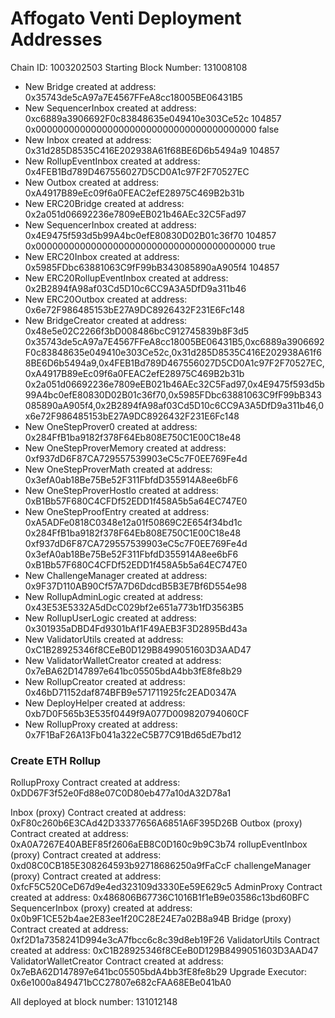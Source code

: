 # Affogato Venti Deployment Addresses

Chain ID: 1003202503
Starting Block Number: 131008108

- New Bridge created at address: 0x35743de5cA97a7E4567FFeA8cc18005BE06431B5
- New SequencerInbox created at address: 0xc6889a3906692F0c83848635e049410e303Ce52c 104857 0x0000000000000000000000000000000000000000 false
- New Inbox created at address: 0x31d285D8535C416E202938A61f68BE6D6b5494a9 104857
- New RollupEventInbox created at address: 0x4FEB1Bd789D467556027D5CD0A1c97F2F70527EC
- New Outbox created at address: 0xA4917B89eEc09f6a0FEAC2efE28975C469B2b31b
- New ERC20Bridge created at address: 0x2a051d06692236e7809eEB021b46AEc32C5Fad97
- New SequencerInbox created at address: 0x4E9475f593d5b99A4bc0efE80830D02B01c36f70 104857 0x0000000000000000000000000000000000000000 true
- New ERC20Inbox created at address: 0x5985FDbc63881063C9fF99bB343085890aA905f4 104857
- New ERC20RollupEventInbox created at address: 0x2B2894fA98af03Cd5D10c6CC9A3A5DfD9a311b46
- New ERC20Outbox created at address: 0x6e72F986485153bE27A9DC8926432F231E6Fc148
- New BridgeCreator created at address: 0x48e5e02C2266f3bD008486bcC912745839b8F3d5 0x35743de5cA97a7E4567FFeA8cc18005BE06431B5,0xc6889a3906692F0c83848635e049410e303Ce52c,0x31d285D8535C416E202938A61f68BE6D6b5494a9,0x4FEB1Bd789D467556027D5CD0A1c97F2F70527EC,0xA4917B89eEc09f6a0FEAC2efE28975C469B2b31b 0x2a051d06692236e7809eEB021b46AEc32C5Fad97,0x4E9475f593d5b99A4bc0efE80830D02B01c36f70,0x5985FDbc63881063C9fF99bB343085890aA905f4,0x2B2894fA98af03Cd5D10c6CC9A3A5DfD9a311b46,0x6e72F986485153bE27A9DC8926432F231E6Fc148
- New OneStepProver0 created at address: 0x284FfB1ba9182f378F64Eb808E750C1E00C18e48
- New OneStepProverMemory created at address: 0xf937dD6F87CA729557539903eC5c7F0EE769Fe4d
- New OneStepProverMath created at address: 0x3efA0ab18Be75Be52F311FbfdD355914A8ee6bF6
- New OneStepProverHostIo created at address: 0xB1Bb57F680C4CFDf52EDD1f458A5b5a64EC747E0
- New OneStepProofEntry created at address: 0xA5ADFe0818C0348e12a01f50869C2E654f34bd1c 0x284FfB1ba9182f378F64Eb808E750C1E00C18e48 0xf937dD6F87CA729557539903eC5c7F0EE769Fe4d 0x3efA0ab18Be75Be52F311FbfdD355914A8ee6bF6 0xB1Bb57F680C4CFDf52EDD1f458A5b5a64EC747E0
- New ChallengeManager created at address: 0x9F37D110AB90Cf57A7D6DdcdB5B3E7Bf6D554e98
- New RollupAdminLogic created at address: 0x43E53E5332A5dDcC029bf2e651a773b1fD3563B5
- New RollupUserLogic created at address: 0x301935aDBD4Fd9301bAf1F49AEB3F3D2895Bd43a
- New ValidatorUtils created at address: 0xC1B28925346f8CEeB0D129B8499051603D3AAD47
- New ValidatorWalletCreator created at address: 0x7eBA62D147897e641bc05505bdA4bb3fE8fe8b29
- New RollupCreator created at address: 0x46bD71152daf874BFB9e571711925fc2EAD0347A
- New DeployHelper created at address: 0xb7D0F565b3E535f0449f9A077D009820794060CF
- New RollupProxy created at address: 0x7F1BaF26A13Fb041a322eC5B77C91Bd65dE7bd12

### Create ETH Rollup

RollupProxy Contract created at address: 0xDD67F3f52e0Fd88e07C0D80eb477a10dA32D78a1

Inbox (proxy) Contract created at address: 0xF80c260b6E3CAd42D33377656A6851A6F395D26B
Outbox (proxy) Contract created at address: 0xA0A7267E40ABEF85f2606aEB8C0D160c9b9C3b74
rollupEventInbox (proxy) Contract created at address: 0xd08C0CB185E308264593b92718686250a9fFaCcF
challengeManager (proxy) Contract created at address: 0xfcF5C520CeD67d9e4ed323109d3330Ee59E629c5
AdminProxy Contract created at address: 0x486806B67736C1016B1f1eB9e03586c13bd60BFC
SequencerInbox (proxy) created at address: 0x0b9F1CE52b4ae2E83ee1f20C28E24E7a02B8a94B
Bridge (proxy) Contract created at address: 0xf2D1a7358241D994e3cA7fbcc6c8c39d8eb19F26
ValidatorUtils Contract created at address: 0xC1B28925346f8CEeB0D129B8499051603D3AAD47
ValidatorWalletCreator Contract created at address: 0x7eBA62D147897e641bc05505bdA4bb3fE8fe8b29
Upgrade Executor: 0x6e1000a849471bCC27807e682cFAA68EBe041bA0

All deployed at block number: 131012148
